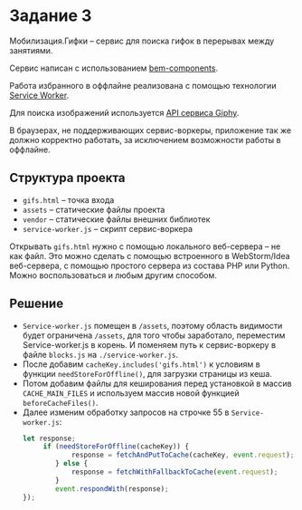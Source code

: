 # Задание 3

Мобилизация.Гифки – сервис для поиска гифок в перерывах между занятиями.

Сервис написан с использованием [bem-components](https://ru.bem.info/platform/libs/bem-components/5.0.0/).

Работа избранного в оффлайне реализована с помощью технологии [Service Worker](https://developer.mozilla.org/ru/docs/Web/API/Service_Worker_API/Using_Service_Workers).

Для поиска изображений используется [API сервиса Giphy](https://github.com/Giphy/GiphyAPI).

В браузерах, не поддерживающих сервис-воркеры, приложение так же должно корректно работать,
за исключением возможности работы в оффлайне.

## Структура проекта

  * `gifs.html` – точка входа
  * `assets` – статические файлы проекта
  * `vendor` –  статические файлы внешних библиотек
  * `service-worker.js` – скрипт сервис-воркера

Открывать `gifs.html` нужно с помощью локального веб-сервера – не как файл.
Это можно сделать с помощью встроенного в WebStorm/Idea веб-сервера, с помощью простого сервера
из состава PHP или Python. Можно воспользоваться и любым другим способом.


## Решение

- `Service-worker.js` помещен в `/assets`, поэтому область видимости будет ограничена `/assets`, для того чтобы заработало, переместим Service-worker.js в корень. И поменяем путь к сервис-воркеру в файле `blocks.js` на `./service-worker.js`.
- После добавим `cacheKey.includes('gifs.html')` к условиям в функции `needStoreForOffline()`, для загрузки страницы из кеша.
- Потом добавим файлы для кеширования перед установкой в массив `CACHE_MAIN_FILES` и используем массив новой функцией `beforeCacheFiles()`.
- Далее изменим обработку запросов на строчке 55 в `Service-worker.js`:
  ```javascript
  let response;
       if (needStoreForOffline(cacheKey)) {
              response = fetchAndPutToCache(cacheKey, event.request);
          } else {
              response = fetchWithFallbackToCache(event.request);
          }
          event.respondWith(response);
  });
  ```
  
